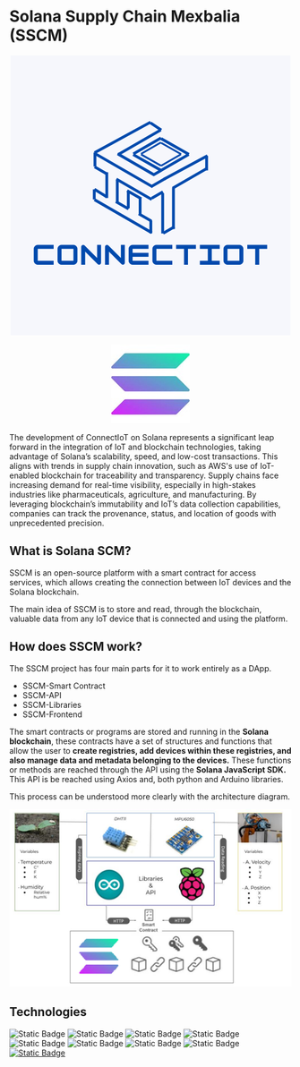 # Solana Supply Chain Mexbalia (SSCM)

<p align="center">
  <img src="Resources/Images/ConnectIoTLogo2.png" alt="SSCM">
</p>

<p align="center">
  <img src="Resources/Images/SolanaLogo.jpg" alt="Solana">
</p>


The development of ConnectIoT on Solana represents a significant leap forward in the integration of IoT and blockchain technologies, taking advantage of Solana’s scalability, speed, and low-cost transactions. This aligns with trends in supply chain innovation, such as AWS's use of IoT-enabled blockchain for traceability and transparency. Supply chains face increasing demand for real-time visibility, especially in high-stakes industries like pharmaceuticals, agriculture, and manufacturing. By leveraging blockchain’s immutability and IoT’s data collection capabilities, companies can track the provenance, status, and location of goods with unprecedented precision.

## What is Solana SCM?

SSCM is an open-source platform with a smart contract for access services, which allows creating the connection between IoT devices and the Solana blockchain.

The main idea of SSCM is to store and read, through the blockchain, valuable data from any IoT device that is connected and using the platform.

## How does SSCM work?
The SSCM project has four main parts for it to work entirely as a DApp.

- SSCM-Smart Contract
- SSCM-API
- SSCM-Libraries
- SSCM-Frontend

The smart contracts or programs are stored and running in the **Solana blockchain**, these contracts have a set of structures and functions that allow the user to **create registries, add devices within these registries, and also manage data and metadata belonging to the devices.** These functions or methods are reached through the API using the **Solana JavaScript SDK.** This API is be reached using Axios and, both python and Arduino libraries. 

This process can be understood more clearly with the architecture diagram.

<p align="center">
  <img src="Resources/Images/ArquitecturaSSCM.png" alt="Arquitectura">
</p>

## Technologies
![Static Badge](https://img.shields.io/badge/Solana-%239945FF?style=flat-square&logo=Solana&logoColor=%239945FF&labelColor=%23000000&link=https%3A%2F%2Fsolana.com%2F)
![Static Badge](https://img.shields.io/badge/Rust-%2300B67A?style=flat-square&logo=Rust&logoColor=%2300B67A&labelColor=%23000000&link=https%3A%2F%2Fwww.rust-lang.org%2Fes)
![Static Badge](https://img.shields.io/badge/Arduino-%2300878F?style=flat-square&logo=Arduino&logoColor=%2300878F&labelColor=%23333333&link=https%3A%2F%2Fwww.arduino.cc%2F)
![Static Badge](https://img.shields.io/badge/Raspberry%20Pi-%23A22846?style=flat-square&logo=Raspberry%20Pi&logoColor=%23A22846&labelColor=%23FFFFFF&link=https%3A%2F%2Fwww.raspberrypi.com%2F)
![Static Badge](https://img.shields.io/badge/React-%2361DAFB?style=flat-square&logo=React&logoColor=%2361DAFB&labelColor=%23000000&link=https%3A%2F%2Fhttps://es.react.dev/%2F)
![Static Badge](https://img.shields.io/badge/Axios-%235A29E4?style=flat-square&logo=Axios&logoColor=%235A29E4&labelColor=%23FFFFFF&link=https%3A%2F%2Faxios-http.com%2Fes%2Fdocs%2Fintro)
![Static Badge](https://img.shields.io/badge/Copa_America_Solana-%239945FF?style=flat-square&logo=Solana&logoColor=%239945FF&labelColor=%23000000&link=https%3A%2F%2Fwww.copasolana.com%2Fes)
![Static Badge](https://img.shields.io/badge/Node.js-%235FA04E?style=flat-square&logo=nodedotjs&logoColor=%235FA04E&labelColor=%23000000&link=https%3A%2F%2Fnodejs.org%2Fen)
[![Static Badge](https://img.shields.io/badge/TypeScript-3178C6?style=for-the-badge&logo=typescript&labelColor=black)](https://www.typescriptlang.org/)








